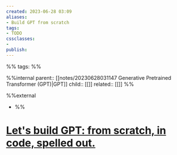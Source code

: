 ```yaml
---
created: 2023-06-28 03:09
aliases: 
- Build GPT from scratch
tags:
- TODO
cssclasses:
- 
publish:
---
```


%% 
tags: 
%%

%%internal
parent:: [[notes/20230628031147 Generative Pretrained Transformer (GPT)|GPT]]
child:: [[]]
related:: [[]]
%%

%%external
- []()
%%

# [Let's build GPT: from scratch, in code, spelled out.](https://www.youtube.com/watch?v=kCc8FmEb1nY)